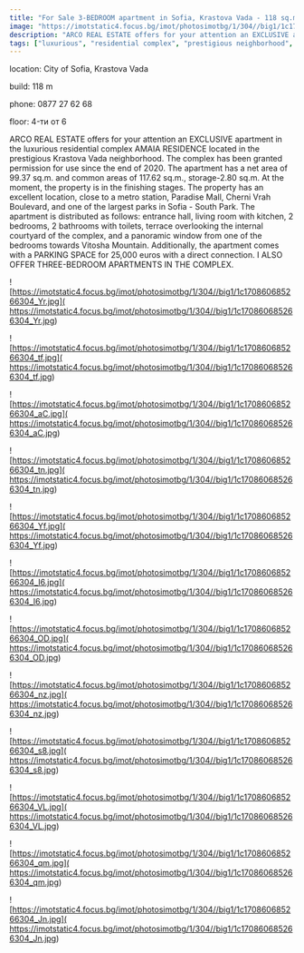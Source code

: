 ```yaml
---
title: "For Sale 3-BEDROOM apartment in Sofia, Krastova Vada - 118 sq.m / 291597 EUR :: imot.bg Advertisement"
image: "https://imotstatic4.focus.bg/imot/photosimotbg/1/304//big1/1c170860685266304_l0.jpg"
description: "ARCO REAL ESTATE offers for your attention an EXCLUSIVE apartment in the luxurious residential complex AMAIA RESIDENCE located in the prestigious Krastova Vada neighborhood. The complex has been granted permission for use since the end of 2020. The apartment has a net area of 99.37 sq.m. and common areas of 117.62 sq.m., storage-2.80 sq.m. At the moment, the property is in the finishing stages. The property has an excellent location, close to a metro station, Paradise Mall, Cherni Vrah Boulevard, and one of the largest parks in Sofia - South Park. The apartment is distributed as follows: entrance hall, living room with kitchen, 2 bedrooms, 2 bathrooms with toilets, terrace overlooking the internal courtyard of the complex, and a panoramic window from one of the bedrooms towards Vitosha Mountain. Additionally, the apartment comes with a PARKING SPACE for 25,000 euros with a direct connection. I ALSO OFFER THREE-BEDROOM APARTMENTS IN THE COMPLEX."
tags: ["luxurious", "residential complex", "prestigious neighborhood", "metro station nearby", "parking space available"]
---
```


location: City of Sofia, Krastova Vada

build: 118 m

phone: 0877 27 62 68

floor: 4-ти от 6

ARCO REAL ESTATE offers for your attention an EXCLUSIVE apartment in the luxurious residential complex AMAIA RESIDENCE located in the prestigious Krastova Vada neighborhood. The complex has been granted permission for use since the end of 2020. The apartment has a net area of 99.37 sq.m. and common areas of 117.62 sq.m., storage-2.80 sq.m. At the moment, the property is in the finishing stages. The property has an excellent location, close to a metro station, Paradise Mall, Cherni Vrah Boulevard, and one of the largest parks in Sofia - South Park. The apartment is distributed as follows: entrance hall, living room with kitchen, 2 bedrooms, 2 bathrooms with toilets, terrace overlooking the internal courtyard of the complex, and a panoramic window from one of the bedrooms towards Vitosha Mountain. Additionally, the apartment comes with a PARKING SPACE for 25,000 euros with a direct connection. I ALSO OFFER THREE-BEDROOM APARTMENTS IN THE COMPLEX.


![https://imotstatic4.focus.bg/imot/photosimotbg/1/304//big1/1c170860685266304_Yr.jpg]( https://imotstatic4.focus.bg/imot/photosimotbg/1/304//big1/1c170860685266304_Yr.jpg)


![https://imotstatic4.focus.bg/imot/photosimotbg/1/304//big1/1c170860685266304_tf.jpg]( https://imotstatic4.focus.bg/imot/photosimotbg/1/304//big1/1c170860685266304_tf.jpg)


![https://imotstatic4.focus.bg/imot/photosimotbg/1/304//big1/1c170860685266304_aC.jpg]( https://imotstatic4.focus.bg/imot/photosimotbg/1/304//big1/1c170860685266304_aC.jpg)


![https://imotstatic4.focus.bg/imot/photosimotbg/1/304//big1/1c170860685266304_tn.jpg]( https://imotstatic4.focus.bg/imot/photosimotbg/1/304//big1/1c170860685266304_tn.jpg)


![https://imotstatic4.focus.bg/imot/photosimotbg/1/304//big1/1c170860685266304_Yf.jpg]( https://imotstatic4.focus.bg/imot/photosimotbg/1/304//big1/1c170860685266304_Yf.jpg)


![https://imotstatic4.focus.bg/imot/photosimotbg/1/304//big1/1c170860685266304_I6.jpg]( https://imotstatic4.focus.bg/imot/photosimotbg/1/304//big1/1c170860685266304_I6.jpg)


![https://imotstatic4.focus.bg/imot/photosimotbg/1/304//big1/1c170860685266304_OD.jpg]( https://imotstatic4.focus.bg/imot/photosimotbg/1/304//big1/1c170860685266304_OD.jpg)


![https://imotstatic4.focus.bg/imot/photosimotbg/1/304//big1/1c170860685266304_nz.jpg]( https://imotstatic4.focus.bg/imot/photosimotbg/1/304//big1/1c170860685266304_nz.jpg)


![https://imotstatic4.focus.bg/imot/photosimotbg/1/304//big1/1c170860685266304_s8.jpg]( https://imotstatic4.focus.bg/imot/photosimotbg/1/304//big1/1c170860685266304_s8.jpg)


![https://imotstatic4.focus.bg/imot/photosimotbg/1/304//big1/1c170860685266304_VL.jpg]( https://imotstatic4.focus.bg/imot/photosimotbg/1/304//big1/1c170860685266304_VL.jpg)


![https://imotstatic4.focus.bg/imot/photosimotbg/1/304//big1/1c170860685266304_qm.jpg]( https://imotstatic4.focus.bg/imot/photosimotbg/1/304//big1/1c170860685266304_qm.jpg)


![https://imotstatic4.focus.bg/imot/photosimotbg/1/304//big1/1c170860685266304_Jn.jpg]( https://imotstatic4.focus.bg/imot/photosimotbg/1/304//big1/1c170860685266304_Jn.jpg)


